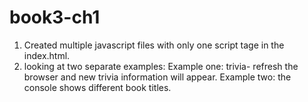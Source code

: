 # book3-ch1
1. Created multiple javascript files with only one script tage in the index.html.
2. looking at two separate examples: Example one: trivia- refresh the browser and new trivia information will appear. Example two: the console shows different book titles. 

